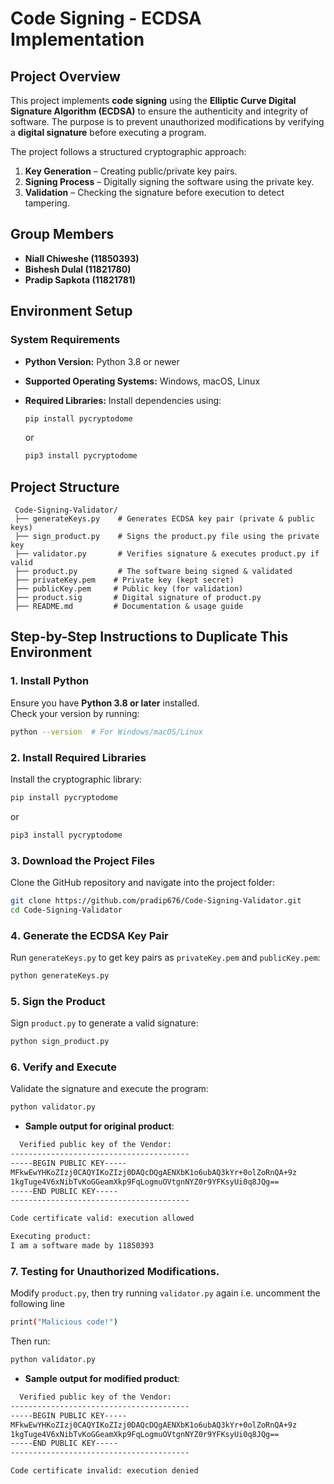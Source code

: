 # Code Signing - ECDSA Implementation

## Project Overview

This project implements **code signing** using the **Elliptic Curve Digital Signature Algorithm (ECDSA)** to ensure the authenticity and integrity of software. The purpose is to prevent unauthorized modifications by verifying a **digital signature** before executing a program.

The project follows a structured cryptographic approach:

1. **Key Generation** – Creating public/private key pairs.
2. **Signing Process** – Digitally signing the software using the private key.
3. **Validation** – Checking the signature before execution to detect tampering.

## Group Members

- **Niall Chiweshe (11850393)**
- **Bishesh Dulal (11821780)**
- **Pradip Sapkota (11821781)**

## Environment Setup

### **System Requirements**

- **Python Version:** Python 3.8 or newer
- **Supported Operating Systems:** Windows, macOS, Linux
- **Required Libraries:** Install dependencies using:
  ```sh
  pip install pycryptodome
  ```
  or

  ```sh
  pip3 install pycryptodome
  ```

## Project Structure

```
 Code-Signing-Validator/
 ├── generateKeys.py    # Generates ECDSA key pair (private & public keys)
 ├── sign_product.py    # Signs the product.py file using the private key
 ├── validator.py       # Verifies signature & executes product.py if valid
 ├── product.py         # The software being signed & validated
 ├── privateKey.pem    # Private key (kept secret)
 ├── publicKey.pem     # Public key (for validation)
 ├── product.sig       # Digital signature of product.py
 ├── README.md         # Documentation & usage guide
```

## Step-by-Step Instructions to Duplicate This Environment

### **1. Install Python**
Ensure you have **Python 3.8 or later** installed.  
Check your version by running:
```sh
python --version  # For Windows/macOS/Linux
```

### **2. Install Required Libraries**
Install the cryptographic library:
```sh
pip install pycryptodome
```
or

```sh
pip3 install pycryptodome
```

### **3. Download the Project Files**
Clone the GitHub repository and navigate into the project folder:
```sh
git clone https://github.com/pradip676/Code-Signing-Validator.git
cd Code-Signing-Validator
```

### **4️. Generate the ECDSA Key Pair**
Run `generateKeys.py` to get key pairs as `privateKey.pem` and `publicKey.pem`:
```sh
python generateKeys.py
```

### **5️. Sign the Product**
Sign `product.py` to generate a valid signature:
```sh
python sign_product.py
```

### **6️. Verify and Execute**
Validate the signature and execute the program:
```sh
python validator.py
```
- **Sample output for original product**:
```sh
  Verified public key of the Vendor:
----------------------------------------
-----BEGIN PUBLIC KEY-----
MFkwEwYHKoZIzj0CAQYIKoZIzj0DAQcDQgAENXbK1o6ubAQ3kYr+0olZoRnQA+9z
1kgTuge4V6xNibTvKoGGeamXkp9FqLogmuOVtgnNYZ0r9YFKsyUi0q8JQg==
-----END PUBLIC KEY-----
----------------------------------------

Code certificate valid: execution allowed

Executing product:
I am a software made by 11850393
```

### **7. Testing for Unauthorized Modifications.**
Modify `product.py`, then try running `validator.py` again i.e. uncomment the following line 
```sh
print("Malicious code!")
```
Then run:
```sh
python validator.py
```

- **Sample output for modified product**:
```sh
  Verified public key of the Vendor:
----------------------------------------
-----BEGIN PUBLIC KEY-----
MFkwEwYHKoZIzj0CAQYIKoZIzj0DAQcDQgAENXbK1o6ubAQ3kYr+0olZoRnQA+9z
1kgTuge4V6xNibTvKoGGeamXkp9FqLogmuOVtgnNYZ0r9YFKsyUi0q8JQg==
-----END PUBLIC KEY-----
----------------------------------------

Code certificate invalid: execution denied
```



